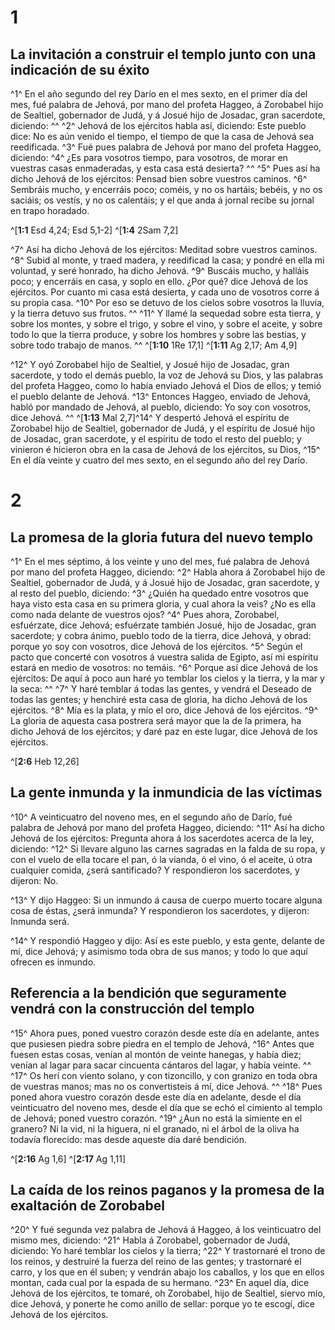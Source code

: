 # 1 
## La invitación a construir el templo junto con una indicación de su éxito
^1^ En el año segundo del rey Darío en el mes sexto, en el primer día del mes, fué palabra de Jehová, por mano del profeta Haggeo, á Zorobabel hijo de Sealtiel, gobernador de Judá, y á Josué hijo de Josadac, gran sacerdote, diciendo: ^^ ^2^ Jehová de los ejércitos habla así, diciendo: Este pueblo dice: No es aún venido el tiempo, el tiempo de que la casa de Jehová sea reedificada. ^3^ Fué pues palabra de Jehová por mano del profeta Haggeo, diciendo: ^4^ ¿Es para vosotros tiempo, para vosotros, de morar en vuestras casas enmaderadas, y esta casa está desierta? ^^ ^5^ Pues así ha dicho Jehová de los ejércitos: Pensad bien sobre vuestros caminos. ^6^ Sembráis mucho, y encerráis poco; coméis, y no os hartáis; bebéis, y no os saciáis; os vestís, y no os calentáis; y el que anda á jornal recibe su jornal en trapo horadado. 

^[**1:1** Esd 4,24; Esd 5,1-2] ^[**1:4** 2Sam 7,2]

^7^ Así ha dicho Jehová de los ejércitos: Meditad sobre vuestros caminos. ^8^ Subid al monte, y traed madera, y reedificad la casa; y pondré en ella mi voluntad, y seré honrado, ha dicho Jehová. ^9^ Buscáis mucho, y halláis poco; y encerráis en casa, y soplo en ello. ¿Por qué? dice Jehová de los ejércitos. Por cuanto mi casa está desierta, y cada uno de vosotros corre á su propia casa. ^10^ Por eso se detuvo de los cielos sobre vosotros la lluvia, y la tierra detuvo sus frutos. ^^ ^11^ Y llamé la sequedad sobre esta tierra, y sobre los montes, y sobre el trigo, y sobre el vino, y sobre el aceite, y sobre todo lo que la tierra produce, y sobre los hombres y sobre las bestias, y sobre todo trabajo de manos. 
^^ 
^[**1:10** 1Re 17,1] ^[**1:11** Ag 2,17; Am 4,9]

^12^ Y oyó Zorobabel hijo de Sealtiel, y Josué hijo de Josadac, gran sacerdote, y todo el demás pueblo, la voz de Jehová su Dios, y las palabras del profeta Haggeo, como lo había enviado Jehová el Dios de ellos; y temió el pueblo delante de Jehová. ^13^ Entonces Haggeo, enviado de Jehová, habló por mandado de Jehová, al pueblo, diciendo: Yo soy con vosotros, dice Jehová. 
^^ 
^[**1:13** Mal 2,7]^14^ Y despertó Jehová el espíritu de Zorobabel hijo de Sealtiel, gobernador de Judá, y el espíritu de Josué hijo de Josadac, gran sacerdote, y el espíritu de todo el resto del pueblo; y vinieron é hicieron obra en la casa de Jehová de los ejércitos, su Dios, ^15^ En el día veinte y cuatro del mes sexto, en el segundo año del rey Darío. 

# 2 
## La promesa de la gloria futura del nuevo templo
^1^ En el mes séptimo, á los veinte y uno del mes, fué palabra de Jehová por mano del profeta Haggeo, diciendo: ^2^ Habla ahora á Zorobabel hijo de Sealtiel, gobernador de Judá, y á Josué hijo de Josadac, gran sacerdote, y al resto del pueblo, diciendo: ^3^ ¿Quién ha quedado entre vosotros que haya visto esta casa en su primera gloria, y cual ahora la veis? ¿No es ella como nada delante de vuestros ojos? ^4^ Pues ahora, Zorobabel, esfuérzate, dice Jehová; esfuérzate también Josué, hijo de Josadac, gran sacerdote; y cobra ánimo, pueblo todo de la tierra, dice Jehová, y obrad: porque yo soy con vosotros, dice Jehová de los ejércitos. ^5^ Según el pacto que concerté con vosotros á vuestra salida de Egipto, así mi espíritu estará en medio de vosotros: no temáis. ^6^ Porque así dice Jehová de los ejércitos: De aquí á poco aun haré yo temblar los cielos y la tierra, y la mar y la seca: ^^ ^7^ Y haré temblar á todas las gentes, y vendrá el Deseado de todas las gentes; y henchiré esta casa de gloria, ha dicho Jehová de los ejércitos. ^8^ Mía es la plata, y mío el oro, dice Jehová de los ejércitos. ^9^ La gloria de aquesta casa postrera será mayor que la de la primera, ha dicho Jehová de los ejércitos; y daré paz en este lugar, dice Jehová de los ejércitos. 

^[**2:6** Heb 12,26]

## La gente inmunda y la inmundicia de las víctimas
^10^ A veinticuatro del noveno mes, en el segundo año de Darío, fué palabra de Jehová por mano del profeta Haggeo, diciendo: ^11^ Así ha dicho Jehová de los ejércitos: Pregunta ahora á los sacerdotes acerca de la ley, diciendo: ^12^ Si llevare alguno las carnes sagradas en la falda de su ropa, y con el vuelo de ella tocare el pan, ó la vianda, ó el vino, ó el aceite, ú otra cualquier comida, ¿será santificado? Y respondieron los sacerdotes, y dijeron: No. 

^13^ Y dijo Haggeo: Si un inmundo á causa de cuerpo muerto tocare alguna cosa de éstas, ¿será inmunda? Y respondieron los sacerdotes, y dijeron: Inmunda será. 

^14^ Y respondió Haggeo y dijo: Así es este pueblo, y esta gente, delante de mí, dice Jehová; y asimismo toda obra de sus manos; y todo lo que aquí ofrecen es inmundo. 


## Referencia a la bendición que seguramente vendrá con la construcción del templo
^15^ Ahora pues, poned vuestro corazón desde este día en adelante, antes que pusiesen piedra sobre piedra en el templo de Jehová, ^16^ Antes que fuesen estas cosas, venían al montón de veinte hanegas, y había diez; venían al lagar para sacar cincuenta cántaros del lagar, y había veinte. ^^ ^17^ Os herí con viento solano, y con tizoncillo, y con granizo en toda obra de vuestras manos; mas no os convertisteis á mí, dice Jehová. ^^ ^18^ Pues poned ahora vuestro corazón desde este día en adelante, desde el día veinticuatro del noveno mes, desde el día que se echó el cimiento al templo de Jehová; poned vuestro corazón. ^19^ ¿Aun no está la simiente en el granero? Ni la vid, ni la higuera, ni el granado, ni el árbol de la oliva ha todavía florecido: mas desde aqueste día daré bendición. 

^[**2:16** Ag 1,6] ^[**2:17** Ag 1,11]

## La caída de los reinos paganos y la promesa de la exaltación de Zorobabel
^20^ Y fué segunda vez palabra de Jehová á Haggeo, á los veinticuatro del mismo mes, diciendo: ^21^ Habla á Zorobabel, gobernador de Judá, diciendo: Yo haré temblar los cielos y la tierra; ^22^ Y trastornaré el trono de los reinos, y destruiré la fuerza del reino de las gentes; y trastornaré el carro, y los que en él suben; y vendrán abajo los caballos, y los que en ellos montan, cada cual por la espada de su hermano. ^23^ En aquel día, dice Jehová de los ejércitos, te tomaré, oh Zorobabel, hijo de Sealtiel, siervo mío, dice Jehová, y ponerte he como anillo de sellar: porque yo te escogí, dice Jehová de los ejércitos. 